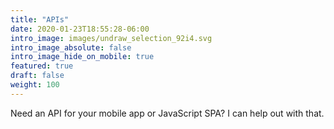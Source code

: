 ```yaml
---
title: "APIs"
date: 2020-01-23T18:55:28-06:00
intro_image: images/undraw_selection_92i4.svg
intro_image_absolute: false
intro_image_hide_on_mobile: true
featured: true
draft: false
weight: 100
---
```


Need an API for your mobile app or JavaScript SPA? I can help out with that.
